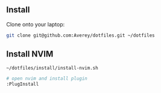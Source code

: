 ## Install
Clone onto your laptop:
```sh
git clone git@github.com:Averey/dotfiles.git ~/dotfiles
```

## Install NVIM
```sh
~/dotfiles/install/install-nvim.sh

# open nvim and install plugin
:PlugInstall
```
